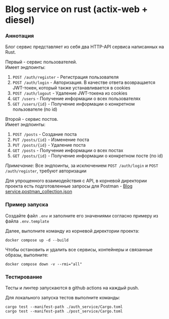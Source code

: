 # Blog service on rust (actix-web + diesel)

### Аннотация
Блог сервис представляет из себя два HTTP-API сервиса написанных на Rust.  

Первый - сервис пользователей.  
Имеет эндпоинты: 
1. ```POST /auth/register``` - Регистрация пользователя
1. ```POST /auth/login``` - Авторизация. В качестве ответа возвращается JWT-токен, который также устанавливается в cookies
1. ```POST /auth/logout``` - Удаление JWT-токена из cookies
1. ```GET /users``` - Получение информации о всех пользователях
1. ```GET /users/{id}``` - Получение информации о конкретном пользователе (по id)

Второй - сервис постов.  
Имеет эндпоинты:
1. ```POST /posts``` - Создание поста
1. ```PUT /posts/{id}``` - Изменение поста
1. ```PUT /posts/{id}``` - Удаление поста
1. ```GET /posts``` - Получение информации о всех постах
1. ```GET /posts/{id}``` - Получение информации о конкретном посте (по id)

_Примечание:_ Все эндпоинты, за исключением ```POST /auth/login``` и ```POST /auth/register```, требуют авторизации

Для упрощенного взаимодействия с API, в корневой директории проекта есть подготовленные запросы для Postman - [Blog service.postman_collection.json](Blog%20service.postman_collection.json)

### Пример запуска
Создайте файл ```.env``` и заполните его значениями согласно примеру из файла ```.env.template```

Далее, выполните команду из корневой директории проекта:
```shell
docker compose up -d --build
```
Чтобы остановить и удалить все сервисы, контейнеры и связанные образы, выполните:
```shell
docker compose down -v --rmi="all"
```

### Тестирование

Тесты и линтер запускаются в github actions на каждый push.

Для локального запуска тестов выполните команды:
```shell
cargo test --manifest-path ./auth_service/Cargo.toml
cargo test --manifest-path ./post_service/Cargo.toml
```







